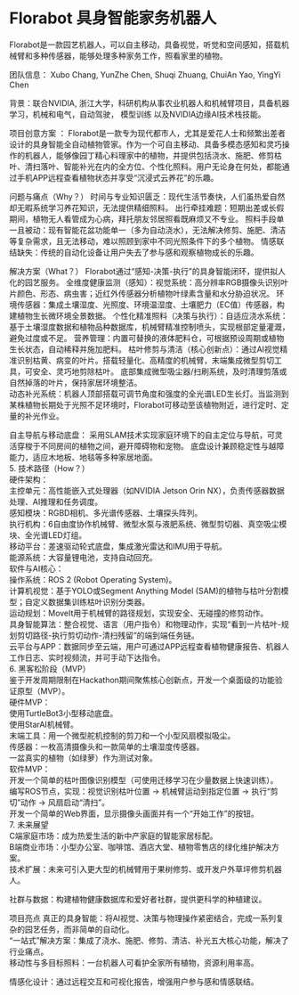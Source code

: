 # Florabot 具身智能家务机器人
Florabot是一款园艺机器人，可以自主移动，具备视觉，听觉和空间感知，搭载机械臂和多种传感器，能够处理多种家务工作，照看家里的植物。

团队信息： Xubo Chang, YunZhe Chen, Shuqi Zhuang, ChuiAn Yao, YingYi Chen

背景：联合NVIDIA, 浙江大学，科研机构从事农业机器人和机械臂项目，具备机器学习，机械和电气，自动驾驶， 模型训练 以及NVIDIA边缘AI技术栈技能。

项目创意方案 ： Florabot是一款专为现代都市人，尤其是爱花人士和频繁出差者设计的具身智能全自动植物管家。作为一个可自主移动、具备多模态感知和灵巧操作的机器人，能够像园丁精心料理家中的植物，并提供包括浇水、施肥、修剪枯叶、清扫落叶、智能补光在内的全方位、个性化照料。用户无论身在何处，都能通过手机APP远程查看植物状态并享受“沉浸式云养花”的乐趣。


问题与痛点（Why？）
时间与专业知识匮乏：现代生活节奏快，人们虽热爱自然却无暇系统学习养花知识，无法提供精细照料。
出行牵挂难题：短期出差或长假期间，植物无人看管成为心病，拜托朋友邻居照看既麻烦又不专业。
照料手段单一且被动：现有智能花盆功能单一（多为自动浇水），无法解决修剪、施肥、清洁等复杂需求，且无法移动，难以照顾到家中不同光照条件下的多个植物。
情感联结缺失：传统的自动化设备让用户失去了参与感和观察植物成长的乐趣。


解决方案（What？）
Florabot通过“感知-决策-执行”的具身智能闭环，提供拟人化的园艺服务。
全维度健康监测（感知）：视觉系统：高分辨率RGB摄像头识别叶片颜色、形态、病虫害；近红外传感器分析植物叶绿素含量和水分胁迫状况。
环境传感器：集成土壤湿度、光照度、环境温湿度、土壤肥力（EC值）传感器，构建植物生长微环境全景数据。
个性化精准照料（决策与执行）：自适应浇水系统：基于土壤湿度数据和植物品种数据库，机械臂精准控制喷头，实现根部定量灌溉，避免过度或不足。
营养管理：内置可替换的液体肥料仓，可根据预设周期或植物生长状态，自动稀释并施加肥料。
枯叶修剪与清洁（核心创新点）：通过AI视觉精准识别枯黄、病变的叶片。搭载轻量化、高精度的机械臂，末端集成微型剪切工具，可安全、灵巧地剪除枯叶。
底部集成微型吸尘器/扫刷系统，及时清理剪落或自然掉落的叶片，保持家居环境整洁。<br/>动态补光系统：机器人顶部搭载可调节角度和强度的全光谱LED生长灯。当监测到某株植物长期处于光照不足环境时，Florabot可移动至该植物附近，进行定时、定量的补光作业。

自主导航与移动底盘：
采用SLAM技术实现家庭环境下的自主定位与导航，可灵活穿梭于不同房间的植物之间，避开障碍物和宠物。
底盘设计兼顾稳定性与越障能力，适应木地板、地毯等多种家居地面。<br/>5. 技术路径（How？）<br/>硬件架构：<br/>主控单元：高性能嵌入式处理器（如NVIDIA Jetson Orin NX），负责传感器数据处理、AI推理和任务调度。<br/>感知模块：RGBD相机、多光谱传感器、土壤探头阵列。<br/>执行机构：6自由度协作机械臂、微型水泵与液肥系统、微型剪切器、真空吸尘模块、全光谱LED灯组。<br/>移动平台：差速驱动轮式底盘，集成激光雷达和IMU用于导航。<br/>能源系统：大容量锂电池，支持自动回充。<br/>软件与AI核心：<br/>操作系统：ROS 2 (Robot Operating System)。<br/>计算机视觉：基于YOLO或Segment Anything Model (SAM)的植物与枯叶分割模型；自定义数据集训练枯叶识别分类器。<br/>运动规划：MoveIt用于机械臂的路径规划，实现安全、无碰撞的修剪动作。<br/>具身智能算法：整合视觉、语言（用户指令）和物理动作，实现“看到一片枯叶-规划剪切路径-执行剪切动作-清扫残留”的端到端任务链。<br/>云平台与APP：数据同步至云端，用户可通过APP远程查看植物健康报告、机器人工作日志、实时视频流，并可手动下达指令。<br/>6. 黑客松阶段（MVP）<br/>鉴于开发周期限制在Hackathon期间聚焦核心创新点，开发一个桌面级的功能验证原型（MVP）。<br/>硬件MVP：<br/>使用TurtleBot3小型移动底盘。<br/>使用StarAI机械臂。<br/>末端工具：用一个微型舵机控制的剪刀和一个小型风扇模拟吸尘。<br/>传感器：一枚高清摄像头和一款简单的土壤湿度传感器。<br/>一盆真实的植物（如绿萝）作为测试对象。<br/>软件MVP：<br/>开发一个简单的枯叶图像识别模型（可使用迁移学习在少量数据上快速训练）。<br/>编写ROS节点，实现：视觉识别枯叶位置 -> 机械臂运动到指定位置 -> 执行“剪切”动作 -> 风扇启动“清扫”。<br/>开发一个简单的Web界面，显示摄像头画面并有一个“开始工作”的按钮。<br/>7. 未来展望<br/>C端家庭市场：成为热爱生活的新中产家庭的智能家居标配。<br/>B端商业市场：小型办公室、咖啡馆、酒店大堂、植物零售店的绿化维护解决方案。<br/>技术扩展：未来可引入更大型的机械臂用于果树修剪、或开发户外草坪修剪机器人。

社群与数据：构建植物健康数据库和爱好者社群，提供更科学的种植建议。

项目亮点
真正的具身智能：将AI视觉、决策与物理操作紧密结合，完成一系列复杂的园艺任务，而非简单的自动化。<br/>“一站式”解决方案：集成了浇水、施肥、修剪、清洁、补光五大核心功能，解决了行业痛点。<br/>移动性与多目标照料：一台机器人可看护全家所有植物，资源利用率高。

情感化设计：通过远程交互和可视化报告，增强用户参与感和情感联结。
